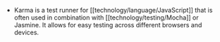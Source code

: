 - Karma is a test runner for [[technology/language/JavaScript]] that is often used in combination with [[technology/testing/Mocha]] or Jasmine. It allows for easy testing across different browsers and devices.